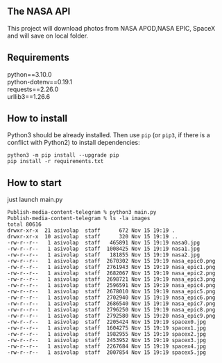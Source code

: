 ## The NASA API  
This project will download photos from NASA APOD,NASA EPIC, SpaceX and will save on local folder.

## Requirements  
python==3.10.0  
python-dotenv==0.19.1  
requests==2.26.0  
urllib3==1.26.6


## How to install  
Python3 should be already installed. 
Then use `pip` (or `pip3`, if there is a conflict with Python2) to install dependencies:  
```
python3 -m pip install --upgrade pip
pip install -r requirements.txt
```
## How to start
just launch main.py
```
Publish-media-content-telegram % python3 main.py 
Publish-media-content-telegram % ls -la images 
total 80616
drwxr-xr-x  21 asivolap  staff      672 Nov 15 19:19 .
drwxr-xr-x  10 asivolap  staff      320 Nov 15 19:19 ..
-rw-r--r--   1 asivolap  staff   465891 Nov 15 19:19 nasa0.jpg
-rw-r--r--   1 asivolap  staff  1008425 Nov 15 19:19 nasa1.jpg
-rw-r--r--   1 asivolap  staff   181855 Nov 15 19:19 nasa2.jpg
-rw-r--r--   1 asivolap  staff  2670302 Nov 15 19:19 nasa_epic0.png
-rw-r--r--   1 asivolap  staff  2761943 Nov 15 19:19 nasa_epic1.png
-rw-r--r--   1 asivolap  staff  2682067 Nov 15 19:19 nasa_epic2.png
-rw-r--r--   1 asivolap  staff  2698721 Nov 15 19:19 nasa_epic3.png
-rw-r--r--   1 asivolap  staff  2596591 Nov 15 19:19 nasa_epic4.png
-rw-r--r--   1 asivolap  staff  2678010 Nov 15 19:19 nasa_epic5.png
-rw-r--r--   1 asivolap  staff  2702940 Nov 15 19:19 nasa_epic6.png
-rw-r--r--   1 asivolap  staff  2686540 Nov 15 19:19 nasa_epic7.png
-rw-r--r--   1 asivolap  staff  2796250 Nov 15 19:19 nasa_epic8.png
-rw-r--r--   1 asivolap  staff  2792580 Nov 15 19:20 nasa_epic9.png
-rw-r--r--   1 asivolap  staff  2205424 Nov 15 19:19 spacex0.jpg
-rw-r--r--   1 asivolap  staff  1604275 Nov 15 19:19 spacex1.jpg
-rw-r--r--   1 asivolap  staff  1982955 Nov 15 19:19 spacex2.jpg
-rw-r--r--   1 asivolap  staff  2453952 Nov 15 19:19 spacex3.jpg
-rw-r--r--   1 asivolap  staff  2267684 Nov 15 19:19 spacex4.jpg
-rw-r--r--   1 asivolap  staff  2007854 Nov 15 19:19 spacex5.jpg
```
